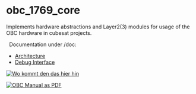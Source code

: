 obc_1769_core
=============

Implements hardware abstractions and Layer2(3) modules for usage of the OBC
hardware in cubesat projects.

 
Documentation under /doc:
- [Architecture](doc/m00_modules.md)
- [Debug Interface](doc/m01_debug_if.md)


[![Wo kommt den das hier hin](https://github.com/RobertK66/obc_1769_core/actions/workflows/make-docu.yml/badge.svg)](https://github.com/RobertK66/obc_1769_core/actions/workflows/make-docu.yml)

[![OBC Manual as PDF](https://github.com/RobertK66/obc_1769_core/actions/workflows/make-docu.yml/badge.svg)](https://github.com/RobertK66/obc_1769_core/actions/workflows/make-docu.yml)
